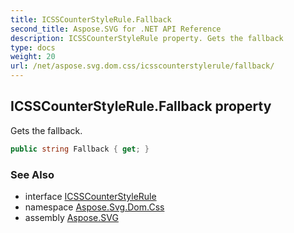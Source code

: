 ```yaml
---
title: ICSSCounterStyleRule.Fallback
second_title: Aspose.SVG for .NET API Reference
description: ICSSCounterStyleRule property. Gets the fallback
type: docs
weight: 20
url: /net/aspose.svg.dom.css/icsscounterstylerule/fallback/
---
```

## ICSSCounterStyleRule.Fallback property

Gets the fallback.

```csharp
public string Fallback { get; }
```

### See Also

* interface [ICSSCounterStyleRule](../)
* namespace [Aspose.Svg.Dom.Css](../../icsscounterstylerule/)
* assembly [Aspose.SVG](../../../)
